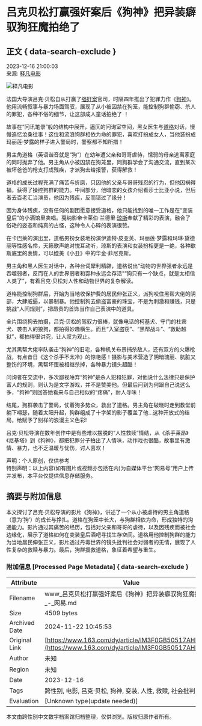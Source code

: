 # 吕克贝松打赢强奸案后《狗神》把异装癖驭狗狂魔拍绝了

## 正文 { data-search-exclude }


2023-12-16 21:00:03  
来源: [释凡电影](https://www.163.com/dy/media/T1473057562969.html)  

![释凡电影](https://nimg.ws.126.net/?url=http://dingyue.ws.126.net/zjEgMIQJGyk4gYBYKJ=Ic1no05LAXKq=0ibzCCxhrcV3y1473057561452.jpg&thumbnail=160y160&quality=80&type=jpg)

法国大导演吕克·贝松自从打赢了[强奸案](https://ent.163.com/keywords/5/3/5f3a59786848/1.html)官司，时隔四年推出了犯罪力作《[狗神](https://ent.163.com/keywords/7/d/72d7795e/1.html)》。他用流畅叙事与暴力场面驾驭，展现了从小被囚禁在狗笼，能控制狗群偷窃、杀人的罪犯，各种不俗的细节，让这部成人童话拍绝了 ！

故事在“问讯笔录”般的结构中展开，逼仄的问询室空间，黑女医生与[道格](https://ent.163.com/keywords/9/5/9053683c/1.html)对话，慢慢追忆沧桑往事！这位和流浪狗群相依为命的罪犯，喜欢打扮成女人，当他装扮成玛丽莲·梦露的样子进入警局时，警察都不知所措！

男主角道格（英语谐音就是“狗”）在幼年遭父亲和哥哥虐待，懦弱的母亲逃离家庭的同时抛弃了他。男主角从小被囚禁在狗笼里，同狗群学会了沟通交流，直到某次被坏爸爸的枪支打成残疾，才派狗去给报警，获得解救！

道格的成长过程充满了痛苦与折磨，只因他的父亲与哥哥残忍的行为，但他因祸得福，获得了操控狗群的能力。中间部分，他暗恋的女孩介绍看莎士比亚小说，但后者去百老汇当演员，他因为残疾，反而错过了缘分！

因为身体残疾，没有任何的剧团愿意接受道格，他只能找到的唯一工作是在“变装皇后”的小酒馆里卖唱。戛纳影帝卡莱伯·兰德里·[琼斯](https://ent.163.com/keywords/7/3/743c65af/1.html)奉献了精彩的表演，融合了俗艳的姿态和纯真的古怪，这种令人心碎的表演很赞。

在卡巴莱的演出里，道格男扮女装地扮演伊迪特·皮亚芙、玛丽莲·梦露和玛琳·黛德丽等性感名伶，天籁歌声绝对悦耳动听，琼斯的表演和女装扮相更是一绝，各种歇斯底里的表情，可以媲美《小丑》中的华金·菲尼克斯。

男主角和黑人医生对话中，各种台词犀利精辟，道格说出“动物的世界强者永远是吞噬弱者，反而在人的世界弱者和孬种永远会存活”“狗只有一个缺点，就是太相信人类了”，有着吕克·贝松对人性和动物世界的复杂解读。

道格能控制狗群后，开始为当地收保护费的居民伸张正义，派狗咬住黑帮大佬的阴部，大肆威逼，以暴制暴。他控制狗去偷盗富豪的珠宝，不是为刺激和赚钱，只是挑战“人间规则”，把昂贵的首饰当作自己表演中的道具。

全片围绕狗去拍摄，吕克·贝松的驾驭力很棒，就像电话的柯基犬、守门的杜宾犬、袭击人的狼狗，都拍得妙趣横生。而且“入室盗窃”、“黑帮战斗”、“救助越狱”，都拍得很讲究，让人叹为观止。

尤其黑帮大佬率队袭击“狗神”的旧宅，各种机关布景捕杀敌人，还有双方的火爆枪战，有点昔日《这个杀手不太冷》的惊艳感！摄影与美术营造了阴暗瑰丽、肮脏又整饬的环境，黑帮坏蛋被相继杀掉，各种暴力镜头超酷！

问询者在交流中，多次鄙视唾弃“狗神”是杀人犯和犯罪，对他说什么法律只是保护富人的规则，则认为是文字游戏，并不是赞美他。但最后问到为何跟自己说这么多，“狗神”则回答她看来与自己相似的“疼痛”，耐人寻味！

结尾，狗群袭击了警局，仗着狗多势众，救出了道格。男主角在破晓时走到教堂前躺下嘚瑟，随着太阳升起，狗群组成了十字架的影子覆盖了他...这种开放式的结局，给赋予了别样的浪漫主义色彩!

吕克·贝松导演在数年创作中是有些难以摆脱的“人性救赎”情结，从《杀手莱昂》《尼基塔》到《狗神》，都把犯罪分子拍出了人情味，动作戏也很酷，故事里有激情、暴力，也不乏温暖与忧伤，讨人喜欢！

声明：个人原创，仅供参考  
特别声明：以上内容(如有图片或视频亦包括在内)为自媒体平台“网易号”用户上传并发布，本平台仅提供信息存储服务。

## 摘要与附加信息

<!-- tcd_abstract -->
本文探讨了吕克·贝松导演的影片《狗神》，讲述了一个从小被虐待的男主角道格（意为‘狗’）的成长与挣扎。道格在狗笼中长大，与狗群相依为命，形成独特的沟通能力。影片通过其痛苦的经历，包括对父亲和哥哥的虐待，以及因残疾而被社会边缘化，展示了道格如何在变装皇后酒吧寻找生存空间。道格用他控制狗群的能力为当地居民伸张正义，影片透过丹毒世界的镜头批判社会对弱者的无情，展现了人性复杂的救赎与暴力。最后，狗群援救道格，象征着希望与重生。
<!-- tcd_abstract_end -->

### 附加信息 [Processed Page Metadata] { data-search-exclude }

| Attribute       | Value                                  |
|-----------------|----------------------------------------|
| Filename        | www_吕克贝松打赢强奸案后《狗神》把异装癖驭狗狂魔拍绝了_-_网易.md                             |
| Size            | 4509 bytes                           |
| Archived Date   | 2024-11-22 10:45:53                             |
| Original Link   | [https://www.163.com/dy/article/IM3F0GB50517AHPJ.html](https://www.163.com/dy/article/IM3F0GB50517AHPJ.html)                       |
| Author          | 未知                               |
| Region          | 未知                               |
| Date            | 2023-12-16                                 |
| Tags            | 跨性别, 电影, 吕克·贝松, 狗神, 变装, 人性, 救赎, 社会批判                                 |
| Evaluation            | [Unknown type(update needed)]                                 |
<!-- tcd_table_end -->

本文由跨性别中文数字档案馆归档整理，仅供浏览。版权归原作者所有。
